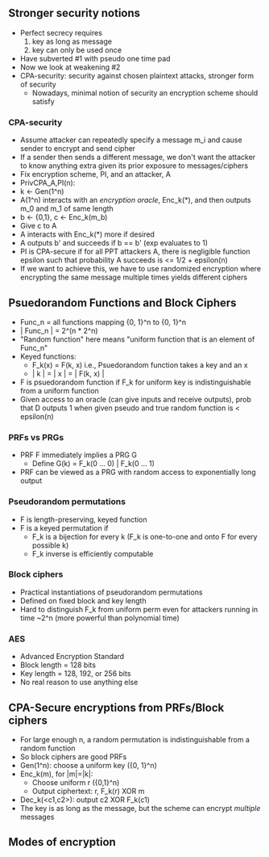 ## Stronger security notions
- Perfect secrecy requires
  1) key as long as message
  2) key can only be used once
- Have subverted #1 with pseudo one time pad
- Now we look at weakening #2
- CPA-security: security against chosen plaintext attacks, stronger form of security
  - Nowadays, minimal notion of security an encryption scheme should satisfy

### CPA-security
- Assume attacker can repeatedly specify a message m_i and cause sender to encrypt and send cipher
- If a sender then sends a different message, we don't want the attacker to know anything extra given its prior exposure to messages/ciphers
- Fix encryption scheme, PI, and an attacker, A
- PrivCPA_A,PI(n):
- k <- Gen(1^n)
- A(1^n) interacts with an _encryption oracle_, Enc_k(*), and then outputs m_0 and m_1 of same length
- b <- {0,1}, c <- Enc_k(m_b)
- Give c to A
- A interacts with Enc_k(*) more if desired
- A outputs b' and succeeds if b == b' (exp evaluates to 1)
- PI is CPA-secure if for all PPT attackers A, there is negligible function epsilon such that probability A succeeds is <= 1/2 + epsilon(n)
- If we want to achieve this, we have to use randomized encryption where encrypting the same message multiple times yields different ciphers

## Psuedorandom Functions and Block Ciphers
- Func_n = all functions mapping {0, 1}^n to {0, 1}^n
- | Func_n | = 2^(n * 2^n)
- "Random function" here means "uniform function that is an element of Func_n"
- Keyed functions:
  - F_k(x) = F(k, x) i.e., Psuedorandom function takes a key and an x
  - | k | = | x | = | F(k, x) |
- F is psuedorandom function if F_k for uniform key is indistinguishable from a uniform function
- Given access to an oracle (can give inputs and receive outputs), prob that D outputs 1 when given pseudo and true random function is < epsilon(n)

### PRFs vs PRGs
- PRF F immediately implies a PRG G
  - Define G(k) = F_k(0 ... 0) | F_k(0 ... 1)
- PRF can be viewed as a PRG with random access to exponentially long output

### Pseudorandom permutations
- F is length-preserving, keyed function
- F is a keyed permutation if
  - F_k is a bijection for every k (F_k is one-to-one and onto F for every possible k)
  - F_k inverse is efficiently computable

### Block ciphers
- Practical instantiations of pseudorandom permutations
- Defined on fixed block and key length
- Hard to distinguish F_k from uniform perm even for attackers running in time ~2^n (more powerful than polynomial time)

### AES
- Advanced Encryption Standard
- Block length = 128 bits
- Key length = 128, 192, or 256 bits
- No real reason to use anything else

## CPA-Secure encryptions from PRFs/Block ciphers
- For large enough n, a random permutation is indistinguishable from a random function
- So block ciphers are good PRFs
- Gen(1^n): choose a uniform key ({0, 1}^n)
- Enc_k(m), for |m|=|k|:
  - Choose uniform r ({0,1}^n)
  - Output ciphertext: r, F_k(r) XOR m
- Dec_k(<c1,c2>): output c2 XOR F_k(c1)
- The key is as long as the message, but the scheme can encrypt _multiple_ messages

## Modes of encryption


